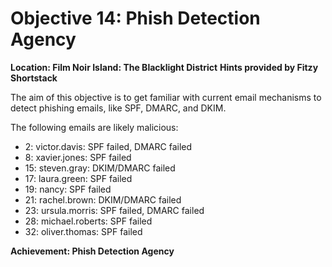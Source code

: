 # Objective 14: Phish Detection Agency
**Location: Film Noir Island: The Blacklight District**
**Hints provided by Fitzy Shortstack**

The aim of this objective is to get familiar with current email mechanisms to detect phishing emails, like SPF, DMARC, and DKIM.

The following emails are likely malicious:

 - 2: victor.davis: SPF failed, DMARC failed
 - 8: xavier.jones: SPF failed
 - 15: steven.gray: DKIM/DMARC failed
 - 17: laura.green: SPF failed
 - 19: nancy: SPF failed
 - 21: rachel.brown: DKIM/DMARC failed
 - 23: ursula.morris: SPF failed, DMARC failed
 - 28: michael.roberts: SPF failed
 - 32: oliver.thomas: SPF failed

**Achievement: Phish Detection Agency**
<!--stackedit_data:
eyJoaXN0b3J5IjpbODg0MzI5MzEsLTIwMTAxOTI2M119
-->